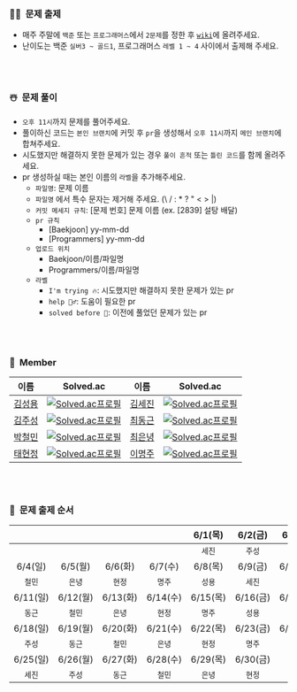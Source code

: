 ### 🎅🏻&nbsp;&nbsp;문제 출제
- 매주 주말에 `백준` 또는 `프로그래머스`에서 `2문제`를 정한 후 [`wiki`](https://github.com/Sigmaflo/Algorithm-Study/wiki)에 올려주세요.
- 난이도는 백준 `실버3 ~ 골드1`, 프로그래머스 `레벨 1 ~ 4` 사이에서 출제해 주세요.

<br><br>

### ☃️&nbsp;&nbsp;문제 풀이
- `오후 11시`까지 문제를 풀어주세요.
- 풀이하신 코드는 `본인 브랜치`에 커밋 후 `pr`을 생성해서 `오후 11시`까지 `메인 브랜치`에 합쳐주세요.
- 시도했지만 해결하지 못한 문제가 있는 경우 `풀이 흔적` 또는 `틀린 코드`를 함께 올려주세요.
- pr 생성하실 때는 본인 이름의 `라벨`을 추가해주세요.
  - `파일명`: 문제 이름
  - `파일명` 에서 특수 문자는 제거해 주세요. (\ / : * ? " < > |)
  - `커밋 메세지 규칙`: [문제 번호] 문제 이름 (ex. [2839] 설탕 배달)
  - `pr 규칙`
    - [Baekjoon] yy-mm-dd
    - [Programmers] yy-mm-dd
  - `업로드 위치`
    - Baekjoon/이름/파일명
    - Programmers/이름/파일명
  - `라벨`
    - `I'm trying 🔥`: 시도했지만 해결하지 못한 문제가 있는 pr
    - `help 🙋‍♂️`: 도움이 필요한 pr
    - `solved before 📝`: 이전에 풀었던 문제가 있는 pr

<br><br>

### 🎄&nbsp;&nbsp;Member
|이름|Solved.ac|이름|Solved.ac|
|--|--|--|--|
|[김성용](https://github.com/Soeng-dev)|[![Solved.ac프로필](http://mazassumnida.wtf/api/mini/generate_badge?boj=tjddyd1565)](https://solved.ac/tjddyd1565)|[김세진](https://github.com/kim-se-jin)|[![Solved.ac프로필](http://mazassumnida.wtf/api/mini/generate_badge?boj=mong7399)](https://solved.ac/mong7399)|
|[김주성](https://github.com/sigmaflo)|[![Solved.ac프로필](http://mazassumnida.wtf/api/mini/generate_badge?boj=sigmaflo2)](https://solved.ac/sigmaflo2)|[최동근](https://github.com/reddevilmidzy)|[![Solved.ac프로필](http://mazassumnida.wtf/api/mini/generate_badge?boj=cdg0228)](https://solved.ac/cdg0228)|
|[박철민](https://github.com/fe26min)|[![Solved.ac프로필](http://mazassumnida.wtf/api/mini/generate_badge?boj=fe26min)](https://solved.ac/fe26min)|[최은녕](https://github.com/doseee)|[![Solved.ac프로필](http://mazassumnida.wtf/api/mini/generate_badge?boj=doseee)](https://solved.ac/doseee)|
|[태현정](https://github.com/staehj)|[![Solved.ac프로필](http://mazassumnida.wtf/api/mini/generate_badge?boj=stae)](https://solved.ac/stae)|[이명주](https://github.com/mmmmjjj)|[![Solved.ac프로필](http://mazassumnida.wtf/api/mini/generate_badge?boj=qorwnsmj)](https://solved.ac/qorwnsmj)|


<br><br>

### 🧣&nbsp;&nbsp;문제 출제 순서
|||||6/1(목)|6/2(금)|6/3(토)|
|:-:|:-:|:-:|:-:|:-:|:-:|:-:|
|||||`세진`|`주성`|`동근`|
|6/4(일)|6/5(월)|6/6(화)|6/7(수)|6/8(목)|6/9(금)|6/10(토)|
|`철민`|`은녕`|`현정`|`명주`|`성용`|`세진`|`주성`|
|6/11(일)|6/12(월)|6/13(화)|6/14(수)|6/15(목)|6/16(금)|6/17(토)|
|`동근`|`철민`|`은녕`|`현정`|`명주`|`성용`|`세진`|
|6/18(일)|6/19(월)|6/20(화)|6/21(수)|6/22(목)|6/23(금)|6/24(토)|
|`주성`|`동근`|`철민`|`은녕`|`현정`|`명주`|`성용`|
|6/25(일)|6/26(월)|6/27(화)|6/28(수)|6/29(목)|6/30(금)||
|`세진`|`주성`|`동근`|`철민`|`은녕`|`현정`||
